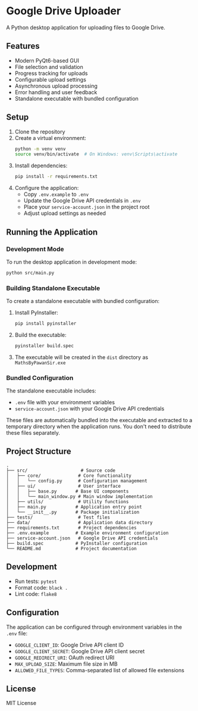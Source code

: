 # Google Drive Uploader

A Python desktop application for uploading files to Google Drive.

## Features

- Modern PyQt6-based GUI
- File selection and validation
- Progress tracking for uploads
- Configurable upload settings
- Asynchronous upload processing
- Error handling and user feedback
- Standalone executable with bundled configuration

## Setup

1. Clone the repository
2. Create a virtual environment:
   ```bash
   python -m venv venv
   source venv/bin/activate  # On Windows: venv\Scripts\activate
   ```
3. Install dependencies:
   ```bash
   pip install -r requirements.txt
   ```
4. Configure the application:
   - Copy `.env.example` to `.env`
   - Update the Google Drive API credentials in `.env`
   - Place your `service-account.json` in the project root
   - Adjust upload settings as needed

## Running the Application

### Development Mode
To run the desktop application in development mode:
```bash
python src/main.py
```

### Building Standalone Executable
To create a standalone executable with bundled configuration:

1. Install PyInstaller:
   ```bash
   pip install pyinstaller
   ```

2. Build the executable:
   ```bash
   pyinstaller build.spec
   ```

3. The executable will be created in the `dist` directory as `MathsByPawanSir.exe`

### Bundled Configuration
The standalone executable includes:
- `.env` file with your environment variables
- `service-account.json` with your Google Drive API credentials

These files are automatically bundled into the executable and extracted to a temporary directory when the application runs. You don't need to distribute these files separately.

## Project Structure

```
.
├── src/                    # Source code
│   ├── core/              # Core functionality
│   │   └── config.py      # Configuration management
│   ├── ui/                # User interface
│   │   ├── base.py       # Base UI components
│   │   └── main_window.py # Main window implementation
│   ├── utils/             # Utility functions
│   ├── main.py           # Application entry point
│   └── __init__.py       # Package initialization
├── tests/                 # Test files
├── data/                  # Application data directory
├── requirements.txt       # Project dependencies
├── .env.example          # Example environment configuration
├── service-account.json   # Google Drive API credentials
├── build.spec            # PyInstaller configuration
└── README.md             # Project documentation
```

## Development

- Run tests: `pytest`
- Format code: `black .`
- Lint code: `flake8`

## Configuration

The application can be configured through environment variables in the `.env` file:

- `GOOGLE_CLIENT_ID`: Google Drive API client ID
- `GOOGLE_CLIENT_SECRET`: Google Drive API client secret
- `GOOGLE_REDIRECT_URI`: OAuth redirect URI
- `MAX_UPLOAD_SIZE`: Maximum file size in MB
- `ALLOWED_FILE_TYPES`: Comma-separated list of allowed file extensions

## License

MIT License 